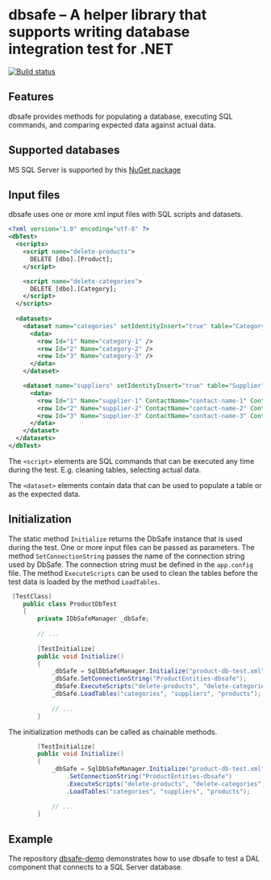 dbsafe – A helper library that supports writing database integration test for .NET
==================================================================================
[![Build status](https://ci.appveyor.com/api/projects/status/vstibqep6yqfn6dr?svg=true)](https://ci.appveyor.com/project/valcarcelperez/dbsafe)

Features
--------
dbsafe provides methods for populating a database, executing SQL commands, and comparing expected data against actual data.

Supported databases
-------------------
MS SQL Server is supported by this [NuGet package]( https://www.nuget.org/packages/SqlDbSafe/)

Input files
-----------
dbsafe uses one or more xml input files with SQL scripts and datasets.

```xml
<?xml version="1.0" encoding="utf-8" ?>
<dbTest>
  <scripts>
    <script name="delete-products">
      DELETE [dbo].[Product];
    </script>

    <script name="delete-categories">
      DELETE [dbo].[Category];
    </script>
  </scripts>
  
  <datasets>
    <dataset name="categories" setIdentityInsert="true" table="Category">
      <data>
        <row Id="1" Name="category-1" />
        <row Id="2" Name="category-2" />
        <row Id="3" Name="category-3" />
      </data>
    </dataset>

    <dataset name="suppliers" setIdentityInsert="true" table="Supplier">
      <data>
        <row Id="1" Name="supplier-1" ContactName="contact-name-1" ContactPhone="100-200-0001" ContactEmail="email-1@test.com" />
        <row Id="2" Name="supplier-2" ContactName="contact-name-2" ContactPhone="100-200-0002" ContactEmail="email-2@test.com" />
        <row Id="3" Name="supplier-3" ContactName="contact-name-3" ContactPhone="100-200-0003" ContactEmail="email-3@test.com" />
      </data>
    </dataset>  
  </datasets>
</dbTest>  
```

The `<script>` elements are SQL commands that can be executed any time during the test. 
E.g. cleaning tables, selecting actual data.

The `<dataset>` elements contain data that can be used to populate a table or as the expected data. 

Initialization
--------------
The static method `Initialize` returns the DbSafe instance that is used during the test. One or more input files can be passed as parameters. 
The method `SetConnectionString` passes the name of the connection string used by DbSafe. The connection string must be defined in the `app.config` file.
The method `ExecuteScripts` can be used to clean the tables before the test data is loaded by the method `LoadTables`.

```csharp
 [TestClass]
    public class ProductDbTest
    {
        private IDbSafeManager _dbSafe;
        
        // ...
        
        [TestInitialize]
        public void Initialize()
        {
            _dbSafe = SqlDbSafeManager.Initialize("product-db-test.xml");
            _dbSafe.SetConnectionString("ProductEntities-dbsafe");
            _dbSafe.ExecuteScripts("delete-products", "delete-categories", "delete-suppliers", "reseed-product-table");
            _dbSafe.LoadTables("categories", "suppliers", "products");
                
            // ...
        }
```

The initialization methods can be called as chainable methods.

```csharp
        [TestInitialize]
        public void Initialize()
        {
            _dbSafe = SqlDbSafeManager.Initialize("product-db-test.xml")
                .SetConnectionString("ProductEntities-dbsafe")
                .ExecuteScripts("delete-products", "delete-categories", "delete-suppliers", "reseed-product-table")
                .LoadTables("categories", "suppliers", "products");
                
            // ...
        }
```


Example
-------
The repository [dbsafe-demo](https://github.com/dbsafe/dbsafe-demo) demonstrates how to use dbsafe to test a DAL component that connects to a SQL Server database.

